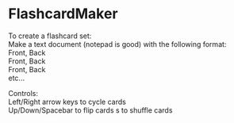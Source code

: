 # FlashcardMaker
To create a flashcard set:\
Make a text document (notepad is good) with the following format:\
Front, Back\
Front, Back\
Front, Back\
etc...

Controls:\
Left/Right arrow keys to cycle cards\
Up/Down/Spacebar to flip cards
s to shuffle cards


